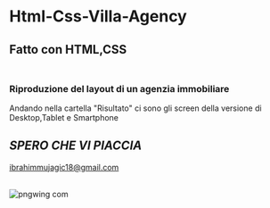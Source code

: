 # Html-Css-Villa-Agency
## Fatto con HTML,CSS </br> 
### Riproduzione del layout di un agenzia immobiliare </br>
Andando nella cartella "Risultato" ci sono gli screen della versione di Desktop,Tablet e Smartphone </br>

## *SPERO CHE VI PIACCIA*
ibrahimmujagic18@gmail.com
 </br> 
 </br>

![pngwing com](https://github.com/Ibrahim-Mujagic/Html-Css-Villa-Agency/assets/150658345/cbeb5072-07b2-4c29-af34-0c892b2299b9)

